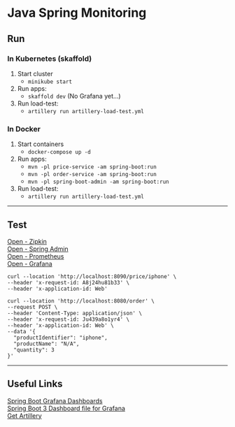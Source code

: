 # Java Spring Monitoring

## Run

### In Kubernetes (skaffold)
1. Start cluster
    - `minikube start`
2. Run apps:
   - `skaffold dev` (No Grafana yet...)
3. Run load-test:
   - `artillery run artillery-load-test.yml`

### In Docker
1. Start containers
    - `docker-compose up -d`
2. Run apps:
    - `mvn -pl price-service -am spring-boot:run`
    - `mvn -pl order-service -am spring-boot:run`
    - `mvn -pl spring-boot-admin -am spring-boot:run`
3. Run load-test:
   - `artillery run artillery-load-test.yml`

---
## Test

[Open - Zipkin](http://localhost:9411)\
[Open - Spring Admin](http://localhost:9999)\
[Open - Prometheus](http://localhost:9090/targets)\
[Open - Grafana](http://localhost:3000)


```shell
curl --location 'http://localhost:8090/price/iphone' \
--header 'x-request-id: A8j24hu81b33' \
--header 'x-application-id: Web'
```

```shell
curl --location 'http://localhost:8080/order' \
--request POST \
--header 'Content-Type: application/json' \
--header 'x-request-id: Ju439a8o1yr4' \
--header 'x-application-id: Web' \
--data '{
  "productIdentifier": "iphone",
  "productName": "N/A",
  "quantity": 3
}'
```

---
## Useful Links
[Spring Boot Grafana Dashboards](https://grafana.com/grafana/dashboards/?search=spring+boot)\
[Spring Boot 3 Dashboard file for Grafana](https://grafana.com/grafana/dashboards/19004-spring-boot-statistics/)\
[Get Artillery](https://www.artillery.io/docs/get-started/get-artillery)
